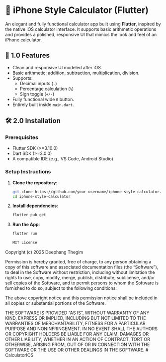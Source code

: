 # 📱 iPhone Style Calculator (Flutter)

An elegant and fully functional calculator app built using **Flutter**, inspired by the native iOS calculator interface. It supports basic arithmetic operations and provides a polished, responsive UI that mimics the look and feel of an iPhone calculator.

## 🚀 1.0 Features

- Clean and responsive UI modeled after iOS.
- Basic arithmetic: addition, subtraction, multiplication, division.
- Supports:
  - Decimal inputs (`.`)
  - Percentage calculation (`%`)
  - Sign toggle (`+/-`)
- Fully functional wide `0` button.
- Entirely built inside `main.dart`.

## 🛠️ 2.0 Installation

### Prerequisites

- Flutter SDK (>=3.10.0)
- Dart SDK (>=3.0.0)
- A compatible IDE (e.g., VS Code, Android Studio)

### Setup Instructions

1. **Clone the repository**:

   ```bash
   git clone https://github.com/your-username/iphone-style-calculator.git
   cd iphone-style-calculator

   ```

2. **Install dependencies**:

   ```bash
   flutter pub get

   ```

3. **Run the App**:

   ```bash
   flutter run

   MIT License
   ```

Copyright (c) 2025 Deephang Thegim

Permission is hereby granted, free of charge, to any person obtaining a copy
of this software and associated documentation files (the “Software”), to deal
in the Software without restriction, including without limitation the rights
to use, copy, modify, merge, publish, distribute, sublicense, and/or sell
copies of the Software, and to permit persons to whom the Software is
furnished to do so, subject to the following conditions:

The above copyright notice and this permission notice shall be included in
all copies or substantial portions of the Software.

THE SOFTWARE IS PROVIDED “AS IS”, WITHOUT WARRANTY OF ANY KIND, EXPRESS OR
IMPLIED, INCLUDING BUT NOT LIMITED TO THE WARRANTIES OF MERCHANTABILITY,
FITNESS FOR A PARTICULAR PURPOSE AND NONINFRINGEMENT. IN NO EVENT SHALL THE
AUTHORS OR COPYRIGHT HOLDERS BE LIABLE FOR ANY CLAIM, DAMAGES OR OTHER
LIABILITY, WHETHER IN AN ACTION OF CONTRACT, TORT OR OTHERWISE, ARISING FROM,
OUT OF OR IN CONNECTION WITH THE SOFTWARE OR THE USE OR OTHER DEALINGS IN THE
SOFTWARE.
#   C a l c u l a t o r I O S  
 